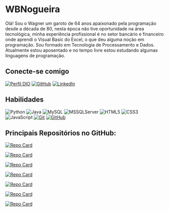 # WBNogueira
Olá! Sou o Wagner um garoto de 64 anos apaixonado pela programação desde a década de 80, nesta época não tive oportunidade na área tecnológica, minha experiência profissional é no setor bancário e financeiro onde aprendi o Visual Basic do Excel, o que deu alguma noção em programação. Sou formado em Tecnologia de Processamento e Dados. Atualmente estou aposentado e no tempo livre estou estudando algumas linguagens de programação.

## Conecte-se comigo
[![Perfil DIO](https://img.shields.io/badge/-Meu%20Perfil%20na%20DIO-30A3DC?style=for-the-badge)](https://web.dio.me/users/wbnogueira3?page=1&tab=skills/)
[![GitHub](https://img.shields.io/badge/GitHub-000?style=for-the-badge&logo=github&logoColor=fff)](https://github.com/WBNogueira)
[![LinkedIn](https://img.shields.io/badge/-LinkedIn-000?style=for-the-badge&logo=linkedin&logoColor=30A3DC)](https://www.linkedin.com/in/wagnernogueira-wbn/)

## Habilidades
![Python](https://img.shields.io/badge/Python-000?style=for-the-badge&logo=python)
![Java](https://img.shields.io/badge/Java-000?style=for-the-badge&logo=java)
![MySQL](https://img.shields.io/badge/MySQL-000?logo=mysql&logoColor=white&style=for-the-badge)
![MSSQLServer](https://img.shields.io/badge/SQL_Server-000?logo=microsoft-sql-server&logoColor=CC2927&style=for-the-badge)
![HTML5](https://img.shields.io/badge/HTML5-000?style=for-the-badge&logo=html5)
![CSS3](https://img.shields.io/badge/CSS3-000?style=for-the-badge&logo=css3&logoColor=264CE4)
![JavaScript](https://img.shields.io/badge/JavaScript-000?style=for-the-badge&logo=javascript)
[![Git](https://img.shields.io/badge/Git-000?style=for-the-badge&logo=git&logoColor=E94D5F)](https://git-scm.com/doc) 
[![GitHub](https://img.shields.io/badge/GitHub-000?style=for-the-badge&logo=github&logoColor=30A3DC)](https://docs.github.com/)

## Principais Repositórios no GitHub:
[![Repo Card](https://github-readme-stats.vercel.app/api/pin/?username=WBNogueira&repo=xadrez-system-java&bg_color=000&border_color=30A3DC&show_icons=true&icon_color=30A3DC&title_color=E94D5F&text_color=FFF)](https://github.com/WBNogueira/xadrez-system-java)

[![Repo Card](https://github-readme-stats.vercel.app/api/pin/?username=WBNogueira&repo=js-developer-portfolio&bg_color=000&border_color=30A3DC&show_icons=true&icon_color=30A3DC&title_color=E94D5F&text_color=FFF)](https://github.com/WBNogueira/js-developer-portfolio)

[![Repo Card](https://github-readme-stats.vercel.app/api/pin/?username=WBNogueira&repo=Relatorio_Vendas_e_Lucro_Power-BI&bg_color=000&border_color=30A3DC&show_icons=true&icon_color=30A3DC&title_color=E94D5F&text_color=FFF)](https://github.com/WBNogueira/Relatorio_Vendas_e_Lucro_Power-BI)

[![Repo Card](https://github-readme-stats.vercel.app/api/pin/?username=WBNogueira&repo=Transfer_Learning&bg_color=000&border_color=30A3DC&show_icons=true&icon_color=30A3DC&title_color=E94D5F&text_color=FFF)](https://github.com/WBNogueira/Transfer_Learning)

[![Repo Card](https://github-readme-stats.vercel.app/api/pin/?username=WBNogueira&repo=evolucao_covid19_brasil&bg_color=000&border_color=30A3DC&show_icons=true&icon_color=30A3DC&title_color=E94D5F&text_color=FFF)](https://github.com/WBNogueira/evolucao_covid19_brasil)

[![Repo Card](https://github-readme-stats.vercel.app/api/pin/?username=WBNogueira&repo=jo-ken-po&bg_color=000&border_color=30A3DC&show_icons=true&icon_color=30A3DC&title_color=E94D5F&text_color=FFF)](https://github.com/WBNogueira/jo-ken-po)

[![Repo Card](https://github-readme-stats.vercel.app/api/pin/?username=WBNogueira&repo=front-end_mundo_invertido&bg_color=000&border_color=30A3DC&show_icons=true&icon_color=30A3DC&title_color=E94D5F&text_color=FFF)](https://github.com/WBNogueira/front-end_mundo_invertido)
